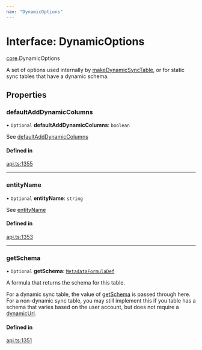 ```yaml
---
nav: "DynamicOptions"
---
```

# Interface: DynamicOptions

[core](../modules/core.md).DynamicOptions

A set of options used internally by [makeDynamicSyncTable](../functions/core.makeDynamicSyncTable.md), or for static
sync tables that have a dynamic schema.

## Properties

### defaultAddDynamicColumns

• `Optional` **defaultAddDynamicColumns**: `boolean`

See [defaultAddDynamicColumns](core.DynamicSyncTableOptions.md#defaultadddynamiccolumns)

#### Defined in

[api.ts:1355](https://github.com/coda/packs-sdk/blob/main/api.ts#L1355)

___

### entityName

• `Optional` **entityName**: `string`

See [entityName](core.DynamicSyncTableOptions.md#entityname)

#### Defined in

[api.ts:1353](https://github.com/coda/packs-sdk/blob/main/api.ts#L1353)

___

### getSchema

• `Optional` **getSchema**: [`MetadataFormulaDef`](../types/core.MetadataFormulaDef.md)

A formula that returns the schema for this table.

For a dynamic sync table, the value of [getSchema](core.DynamicSyncTableOptions.md#getschema)
is passed through here. For a non-dynamic sync table, you may still implement
this if you table has a schema that varies based on the user account, but
does not require a [dynamicUrl](core.Sync.md#dynamicurl).

#### Defined in

[api.ts:1351](https://github.com/coda/packs-sdk/blob/main/api.ts#L1351)
